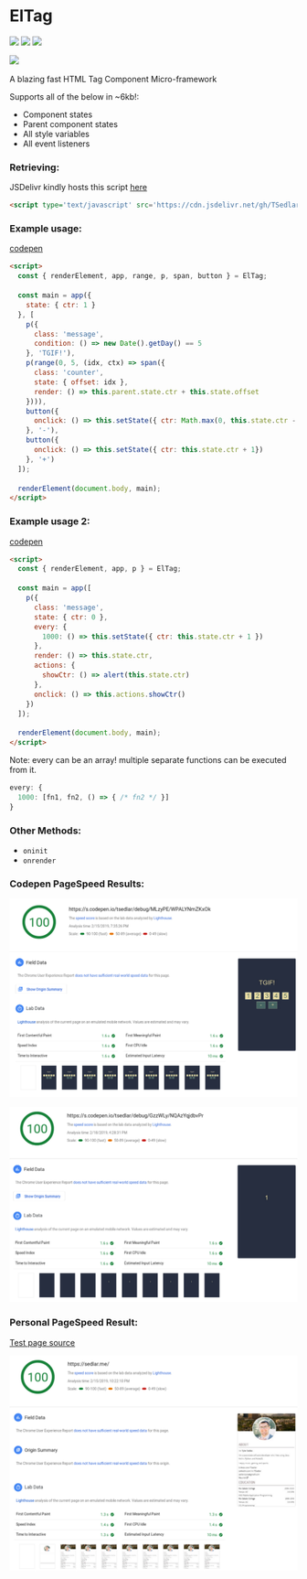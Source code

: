 # ElTag

[![](https://img.shields.io/github/license/mashape/apistatus.svg)](LICENSE)
[![](https://img.shields.io/badge/donate-patreon-orange.svg)](https://www.patreon.com/bePatron?c=954360)
[![](https://img.shields.io/badge/donate-paypal-blue.svg)](https://paypal.me/TSedlar)

[![](https://data.jsdelivr.com/v1/package/gh/TSedlar/eltag/badge)](https://www.jsdelivr.com/package/gh/TSedlar/eltag)

A blazing fast HTML Tag Component Micro-framework

Supports all of the below in ~6kb!:
- Component states
- Parent component states
- All style variables
- All event listeners

### Retrieving:

JSDelivr kindly hosts this script [here](https://www.jsdelivr.com/package/gh/TSedlar/eltag)

```html
<script type='text/javascript' src='https://cdn.jsdelivr.net/gh/TSedlar/eltag@1.0.6/eltag.min.js'>
```

### Example usage:

[codepen](https://codepen.io/tsedlar/pen/MLzyPE?editors=1000)

```html
<script>
  const { renderElement, app, range, p, span, button } = ElTag;

  const main = app({
    state: { ctr: 1 }
  }, [
    p({
      class: 'message',
      condition: () => new Date().getDay() == 5
    }, 'TGIF!'),
    p(range(0, 5, (idx, ctx) => span({ 
      class: 'counter',
      state: { offset: idx },
      render: () => this.parent.state.ctr + this.state.offset
    }))),
    button({
      onclick: () => this.setState({ ctr: Math.max(0, this.state.ctr - 1) })
    }, '-'),
    button({
      onclick: () => this.setState({ ctr: this.state.ctr + 1})
    }, '+')
  ]);

  renderElement(document.body, main);
</script>
```

### Example usage 2:

[codepen](https://codepen.io/tsedlar/pen/GzzWLy?editors=1000)

```html
<script>
  const { renderElement, app, p } = ElTag;

  const main = app([
    p({
      class: 'message',
      state: { ctr: 0 },
      every: {
        1000: () => this.setState({ ctr: this.state.ctr + 1 })
      },
      render: () => this.state.ctr,
      actions: {
        showCtr: () => alert(this.state.ctr)
      },
      onclick: () => this.actions.showCtr()
    })
  ]);

  renderElement(document.body, main);
</script>
```

Note: every can be an array! multiple separate functions can be executed from it.

```js
every: {
  1000: [fn1, fn2, () => { /* fn2 */ }]
}
```

### Other Methods:
- `oninit`
- `onrender`

### Codepen PageSpeed Results:

![](test/pagespeed-codepen.png)

![](test/pagespeed-codepen2.png)

### Personal PageSpeed Result:
[Test page source](https://github.com/TSedlar/tsedlar.github.io/blob/master/index.html)

![](test/pagespeed-sedlar.png)
